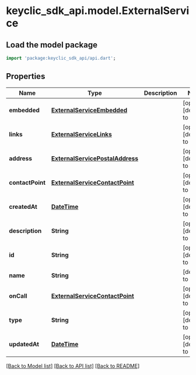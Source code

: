 # keyclic_sdk_api.model.ExternalService

## Load the model package
```dart
import 'package:keyclic_sdk_api/api.dart';
```

## Properties
Name | Type | Description | Notes
------------ | ------------- | ------------- | -------------
**embedded** | [**ExternalServiceEmbedded**](ExternalServiceEmbedded.md) |  | [optional] [default to null]
**links** | [**ExternalServiceLinks**](ExternalServiceLinks.md) |  | [optional] [default to null]
**address** | [**ExternalServicePostalAddress**](ExternalServicePostalAddress.md) |  | [optional] [default to null]
**contactPoint** | [**ExternalServiceContactPoint**](ExternalServiceContactPoint.md) |  | [optional] [default to null]
**createdAt** | [**DateTime**](DateTime.md) |  | [optional] [default to null]
**description** | **String** |  | [optional] [default to null]
**id** | **String** |  | [optional] [default to null]
**name** | **String** |  | [default to null]
**onCall** | [**ExternalServiceContactPoint**](ExternalServiceContactPoint.md) |  | [optional] [default to null]
**type** | **String** |  | [optional] [default to null]
**updatedAt** | [**DateTime**](DateTime.md) |  | [optional] [default to null]

[[Back to Model list]](../README.md#documentation-for-models) [[Back to API list]](../README.md#documentation-for-api-endpoints) [[Back to README]](../README.md)


